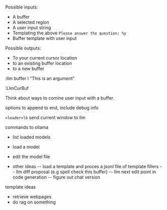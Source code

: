 #
Possible inputs:

- A buffer
- A selected region
- A user input string
- Templating the above `Please answer the question: %y`
- Buffer template with user input

Possible outputs:
- To your current cursor location
- to an existing buffer location 
- to a new buffer


:llm buffer l "This is an argument" 

:LlmCurBuf 



Think about ways to comine user input with a buffer.



options to append to end, include debug info


`<leader>lb` send current window to llm

commands to ollama
- list loaded models
- load a model
- edit the model file

- other ideas
-- load a template and proces a jsonl file of template fillers
-- llm diff proposal (e.g spell check this buffer)
-- llm next edit point in code generation
-- figure out chat version

template ideas
- retrieve webpages
- do rag on something

